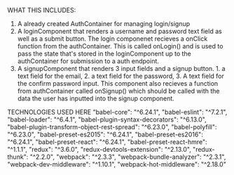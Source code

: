 WHAT THIS INCLUDES:
  1. A already created AuthContainer for managing login/signup
  2. A loginComponent that renders a username and password text field as well as a submit button. The login componenet recieves a onClick function from the authContainer. This is called onLogin() and is used to pass the state that's stored in the loginComponent up to the authContainer for submission to a auth endpoint.
  3. A signupComponent that renders 3 input fields and a signup button.  1. a text field for the email, 2. a text field for the password,  3. A text field for the confirm password input. This component also recieves a function from authContainer called onSignup() which should be called with the data the user has inputted into the signup component. 


TECHNOLOGIES USED HERE
  "babel-core": "^6.24.1",
  "babel-eslint": "^7.2.1",
  "babel-loader": "^6.4.1",
  "babel-plugin-syntax-decorators": "^6.13.0",
  "babel-plugin-transform-object-rest-spread": "^6.23.0",
  "babel-polyfill": "^6.23.0",
  "babel-preset-es2015": "^6.24.1",
  "babel-preset-es2016": "^6.24.1",
  "babel-preset-react": "^6.24.1",
  "babel-preset-react-hmre": "^1.1.1",
  "redux": "^3.6.0",
  "redux-devtools-extension": "^2.13.0",
  "redux-thunk": "^2.2.0",
  "webpack": "^2.3.3",
  "webpack-bundle-analyzer": "^2.3.1",
  "webpack-dev-middleware": "^1.10.1",
  "webpack-hot-middleware": "^2.18.0"
